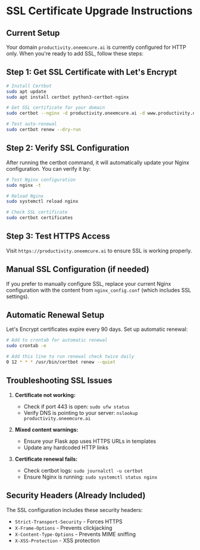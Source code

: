 # SSL Certificate Upgrade Instructions

## Current Setup
Your domain `productivity.oneemcure.ai` is currently configured for HTTP only. When you're ready to add SSL, follow these steps:

## Step 1: Get SSL Certificate with Let's Encrypt

```bash
# Install Certbot
sudo apt update
sudo apt install certbot python3-certbot-nginx

# Get SSL certificate for your domain
sudo certbot --nginx -d productivity.oneemcure.ai -d www.productivity.oneemcure.ai

# Test auto-renewal
sudo certbot renew --dry-run
```

## Step 2: Verify SSL Configuration

After running the certbot command, it will automatically update your Nginx configuration. You can verify it by:

```bash
# Test Nginx configuration
sudo nginx -t

# Reload Nginx
sudo systemctl reload nginx

# Check SSL certificate
sudo certbot certificates
```

## Step 3: Test HTTPS Access

Visit `https://productivity.oneemcure.ai` to ensure SSL is working properly.

## Manual SSL Configuration (if needed)

If you prefer to manually configure SSL, replace your current Nginx configuration with the content from `nginx_config.conf` (which includes SSL settings).

## Automatic Renewal Setup

Let's Encrypt certificates expire every 90 days. Set up automatic renewal:

```bash
# Add to crontab for automatic renewal
sudo crontab -e

# Add this line to run renewal check twice daily
0 12 * * * /usr/bin/certbot renew --quiet
```

## Troubleshooting SSL Issues

1. **Certificate not working:**
   - Check if port 443 is open: `sudo ufw status`
   - Verify DNS is pointing to your server: `nslookup productivity.oneemcure.ai`

2. **Mixed content warnings:**
   - Ensure your Flask app uses HTTPS URLs in templates
   - Update any hardcoded HTTP links

3. **Certificate renewal fails:**
   - Check certbot logs: `sudo journalctl -u certbot`
   - Ensure Nginx is running: `sudo systemctl status nginx`

## Security Headers (Already Included)

The SSL configuration includes these security headers:
- `Strict-Transport-Security` - Forces HTTPS
- `X-Frame-Options` - Prevents clickjacking
- `X-Content-Type-Options` - Prevents MIME sniffing
- `X-XSS-Protection` - XSS protection
